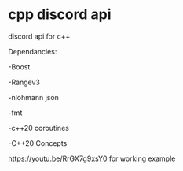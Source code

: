 cpp discord api
===============

discord api for c++

Dependancies:

-Boost

-Rangev3

-nlohmann json

-fmt

-c++20 coroutines

-C++20 Concepts


https://youtu.be/RrGX7g9xsY0 for working example